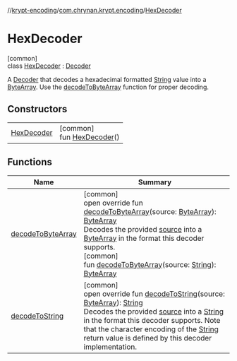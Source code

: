 //[krypt-encoding](../../../index.md)/[com.chrynan.krypt.encoding](../index.md)/[HexDecoder](index.md)

# HexDecoder

[common]\
class [HexDecoder](index.md) : [Decoder](../-decoder/index.md)

A [Decoder](../-decoder/index.md) that decodes a hexadecimal formatted [String](https://kotlinlang.org/api/latest/jvm/stdlib/kotlin/-string/index.html) value into a [ByteArray](https://kotlinlang.org/api/latest/jvm/stdlib/kotlin/-byte-array/index.html). Use the [decodeToByteArray](decode-to-byte-array.md) function for proper decoding.

## Constructors

| | |
|---|---|
| [HexDecoder](-hex-decoder.md) | [common]<br>fun [HexDecoder](-hex-decoder.md)() |

## Functions

| Name | Summary |
|---|---|
| [decodeToByteArray](decode-to-byte-array.md) | [common]<br>open override fun [decodeToByteArray](decode-to-byte-array.md)(source: [ByteArray](https://kotlinlang.org/api/latest/jvm/stdlib/kotlin/-byte-array/index.html)): [ByteArray](https://kotlinlang.org/api/latest/jvm/stdlib/kotlin/-byte-array/index.html)<br>Decodes the provided [source](decode-to-byte-array.md) into a [ByteArray](https://kotlinlang.org/api/latest/jvm/stdlib/kotlin/-byte-array/index.html) in the format this decoder supports.<br>[common]<br>fun [decodeToByteArray](decode-to-byte-array.md)(source: [String](https://kotlinlang.org/api/latest/jvm/stdlib/kotlin/-string/index.html)): [ByteArray](https://kotlinlang.org/api/latest/jvm/stdlib/kotlin/-byte-array/index.html) |
| [decodeToString](decode-to-string.md) | [common]<br>open override fun [decodeToString](decode-to-string.md)(source: [ByteArray](https://kotlinlang.org/api/latest/jvm/stdlib/kotlin/-byte-array/index.html)): [String](https://kotlinlang.org/api/latest/jvm/stdlib/kotlin/-string/index.html)<br>Decodes the provided [source](decode-to-string.md) into a [String](https://kotlinlang.org/api/latest/jvm/stdlib/kotlin/-string/index.html) in the format this decoder supports. Note that the character encoding of the [String](https://kotlinlang.org/api/latest/jvm/stdlib/kotlin/-string/index.html) return value is defined by this decoder implementation. |
